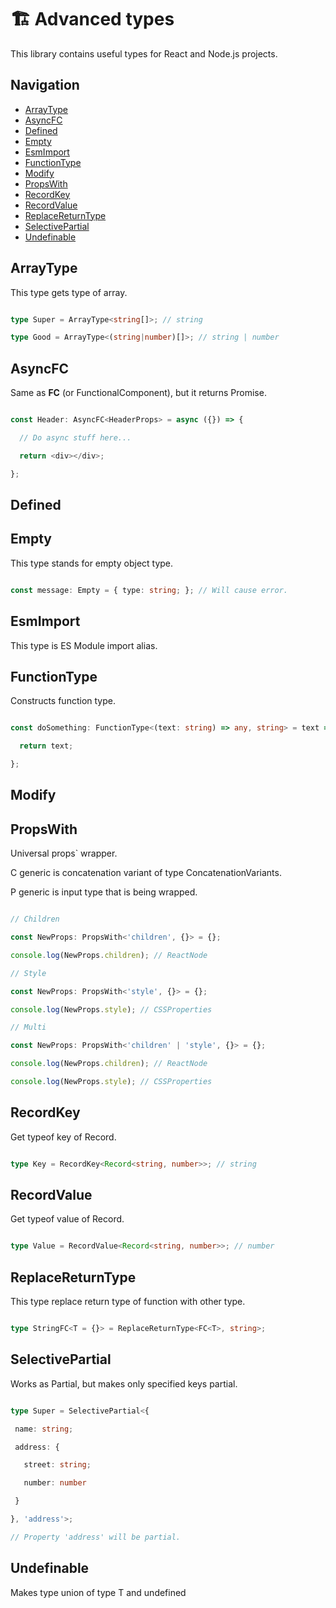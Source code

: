 # 🏗️ Advanced types

This library contains useful types for React and Node.js projects.

## Navigation

* [ArrayType](/#arraytype)
* [AsyncFC](/#asyncfc)
* [Defined](/#defined)
* [Empty](/#empty)
* [EsmImport](/#esmimport)
* [FunctionType](/#functiontype)
* [Modify](/#modify)
* [PropsWith](/#propswith)
* [RecordKey](/#recordkey)
* [RecordValue](/#recordvalue)
* [ReplaceReturnType](/#replacereturntype)
* [SelectivePartial](/#selectivepartial)
* [Undefinable](/#undefinable)

## ArrayType


This type gets type of array.

```ts

type Super = ArrayType<string[]>; // string

type Good = ArrayType<(string|number)[]>; // string | number

 ```

## AsyncFC


Same as **FC** (or FunctionalComponent), but it returns Promise.

```ts

const Header: AsyncFC<HeaderProps> = async ({}) => {

  // Do async stuff here...

  return <div></div>;

};

 ```

## Defined


## Empty


This type stands for empty object type.

```ts

const message: Empty = { type: string; }; // Will cause error.

 ```

## EsmImport


This type is ES Module import alias.

 

## FunctionType


Constructs function type.

```ts

const doSomething: FunctionType<(text: string) => any, string> = text => {

  return text;

};

 ```

## Modify


## PropsWith


Universal props` wrapper.

C generic is concatenation variant of type ConcatenationVariants.

P generic is input type that is being wrapped.

```ts

// Children

const NewProps: PropsWith<'children', {}> = {};

console.log(NewProps.children); // ReactNode

// Style

const NewProps: PropsWith<'style', {}> = {};

console.log(NewProps.style); // CSSProperties

// Multi

const NewProps: PropsWith<'children' | 'style', {}> = {};

console.log(NewProps.children); // ReactNode

console.log(NewProps.style); // CSSProperties

 ```

## RecordKey


Get typeof key of Record.

```ts

type Key = RecordKey<Record<string, number>>; // string

 ```

## RecordValue


Get typeof value of Record.

```ts

type Value = RecordValue<Record<string, number>>; // number

 ```

## ReplaceReturnType


This type replace return type of function with other type.

```ts

type StringFC<T = {}> = ReplaceReturnType<FC<T>, string>;

 ```

## SelectivePartial


Works as Partial, but makes only specified keys partial.

```ts

type Super = SelectivePartial<{

 name: string;

 address: {

   street: string;

   number: number

 }

}, 'address'>;

// Property 'address' will be partial.

 ```

## Undefinable


Makes type union of type T and undefined

 